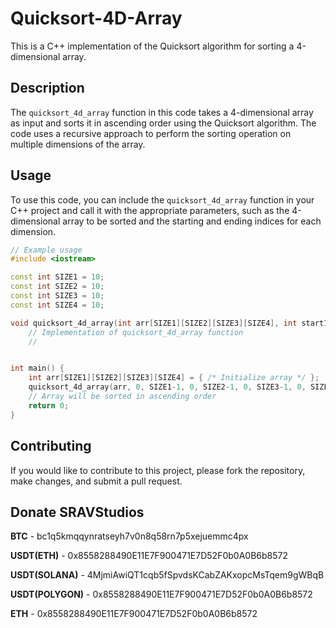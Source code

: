 # Quicksort-4D-Array

This is a C++ implementation of the Quicksort algorithm for sorting a 4-dimensional array.

## Description

The `quicksort_4d_array` function in this code takes a 4-dimensional array as input and sorts it in ascending order using the Quicksort algorithm. The code uses a recursive approach to perform the sorting operation on multiple dimensions of the array.

## Usage

To use this code, you can include the `quicksort_4d_array` function in your C++ project and call it with the appropriate parameters, such as the 4-dimensional array to be sorted and the starting and ending indices for each dimension.

```c++
// Example usage
#include <iostream>

const int SIZE1 = 10;
const int SIZE2 = 10;
const int SIZE3 = 10;
const int SIZE4 = 10;

void quicksort_4d_array(int arr[SIZE1][SIZE2][SIZE3][SIZE4], int start1, int end1, int start2, int end2, int start3, int end3, int start4, int end4) {
    // Implementation of quicksort_4d_array function
    //


int main() {
    int arr[SIZE1][SIZE2][SIZE3][SIZE4] = { /* Initialize array */ };
    quicksort_4d_array(arr, 0, SIZE1-1, 0, SIZE2-1, 0, SIZE3-1, 0, SIZE4-1);
    // Array will be sorted in ascending order
    return 0;
}
```

## Contributing

If you would like to contribute to this project, please fork the repository, make changes, and submit a pull request.

## Donate SRAVStudios
**BTC** - bc1q5kmqqynratseyh7v0n8q58rn7p5xejuemmc4px

**USDT(ETH)**  - 0x8558288490E11E7F900471E7D52F0b0A0B6b8572

**USDT(SOLANA)**  - 4MjmiAwiQT1cqb5fSpvdsKCabZAKxopcMsTqem9gWBqB

**USDT(POLYGON)**  - 0x8558288490E11E7F900471E7D52F0b0A0B6b8572

**ETH**  - 0x8558288490E11E7F900471E7D52F0b0A0B6b8572
